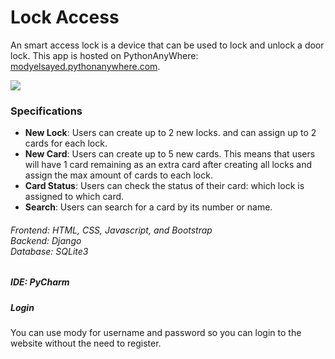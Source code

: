# Lock Access
An smart access lock is a device that can be used to lock and unlock a door lock. This app is hosted on PythonAnyWhere: [modyelsayed.pythonanywhere.com](https://modyelsayed.pythonanywhere.com).

<img src="https://github.com/ModyElSayed/Access-Lock/blob/master/lock_access/screenshots/cards.png"><br/>

### Specifications
- **New Lock**: Users can create up to 2 new locks. and can assign up to 2 cards for each lock.
- **New Card**: Users can create up to 5 new cards. This means that users will have 1 card remaining as an extra card after creating all locks and assign the max amount of cards to each lock.
- **Card Status**: Users can check the status of their card: which lock is assigned to which card.
- **Search**: Users can search for a card by its number or name.

###### Frontend: HTML, CSS, Javascript, and Bootstrap<br/>Backend: Django<br/>Database: SQLite3

##### IDE: PyCharm<br/>
##### Login
You can use mody for username and password so you can login to the website without the need to register.